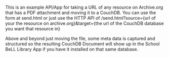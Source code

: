 This is an example API/App for taking a URL of any resource on Archive.org that has a PDF attachment and moving it to a CouchDB.  You can use the form at send.html or just use the HTTP API of /send.html?source={url of your the resource on archive.org}&target={the url of the CouchDB database you want that resource in}

Above and beyond just moving the file, some meta data is captured and structured so the resulting CouchDB Document will show up in the School BeLL Library App if you have it installed on that same database.
